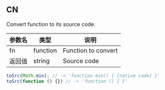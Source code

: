 ## CN

Convert function to its source code.

|参数名|类型|说明|
|-----|----|---|
|fn    |function|Function to convert|
|返回值|string  |Source code        |

```javascript
toSrc(Math.min); // -> 'function min() { [native code] }'
toSrc(function () {}) // -> 'function () { }'
```